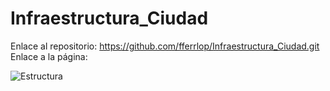 # Infraestructura_Ciudad

Enlace al repositorio: https://github.com/fferrlop/Infraestructura_Ciudad.git
Enlace a la página:


![Estructura](https://github.com/user-attachments/assets/97087448-d739-4d52-9be9-c90b23118931)
